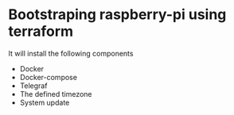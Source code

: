 # Bootstraping raspberry-pi using terraform

It will install the following components

- Docker
- Docker-compose
- Telegraf
- The defined timezone
- System update
